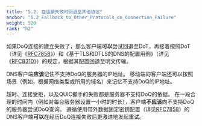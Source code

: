```yaml
---
title: "5.2. 在连接失败时回退至其他协议"
anchor: "5.2_Fallback_to_Other_Protocols_on_Connection_Failure"
weight: 520
rank: "h2"
---
```


如果DoQ连接的建立失败了，那么客户端**可以**尝试回退至DoT，再接着按照DoT（详见《[RFC7858]()》）和《基于TLS和DTLS的DNS的配置用例》（详见《[RFC8310]()》）的规定，根据其配置回退至明文传输。

DNS客户端**应该**记住不支持DoQ的服务器的IP地址。
移动端的客户端还可以按照场景（例如，根据网络类型或所用的域名）来记忆不支持DoQ的IP地址。

超时、连接受拒，以及QUIC握手的失败都是服务器不支持DoQ的依据。
在一段合理的时间内（例如对每台服务器设置一小时的时长），客户端**不应该**向不支持DoQ的服务器尝试DoQ查询。
遵循使用带外数据固定密钥配置（详见[RFC7858]()）的DNS客户端**可以**在经历DoQ连接失败后更激进地发起重试。
